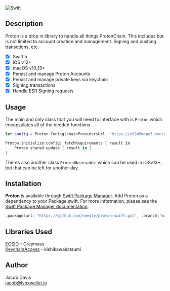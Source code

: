 ![Swift](https://github.com/needly/proton-swift/workflows/Swift/badge.svg?event=push)

## Description

Proton is a drop in library to handle all things ProtonChain. This includes but is not limited to account creation and management. Signing and pushing transctions, etc.

- [x] Swift 5
- [x] iOS v12+
- [x] macOS v10_15+
- [x] Persist and manage Proton Accounts
- [x] Persist and manage private keys via keychain
- [x] Signing transactions
- [x] Handle ESR Signing requests

## Usage

The main and only class that you will need to interface with is `Proton` which encapsulates all of the needed functions.

```swift
let config = Proton.Config(chainProvidersUrl: "https://e8245mepe3.execute-api.us-west-2.amazonaws.com/dev/chain-providers")

Proton.initialize(config).fetchRequirements { result in
    Proton.shared.update { result in }
}
```

Theres also another class `ProtonObservable` which can be used in iOSv13+, but that can be left for another day.

## Installation

**Proton** is available through [Swift Package Manager](https://swift.org/package-manager/).
Add Proton as a dependency to your Package.swift. For more information, please see the [Swift Package Manager documentation](https://github.com/apple/swift-package-manager/tree/master/Documentation).

```swift
.package(url: "https://github.com/needly/proton-swift.git", .branch("master"))
```

## Libraries Used
[EOSIO](https://github.com/greymass/swift-eosio) - Greymass   
[KeychainAccess](https://github.com/kishikawakatsumi/KeychainAccess) - kishikawakatsumi   

## Author

Jacob Davis  
jacob@lynxwallet.io
